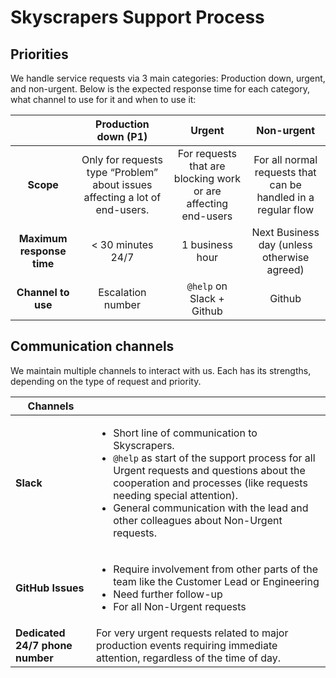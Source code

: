 # Skyscrapers Support Process
## Priorities
We handle service requests via 3 main categories: Production down, urgent, and non-urgent. Below is the expected response time for each category, what channel to use for it and when to use it:

|    |                             Production down (P1)                            |                                  Urgent                                 |                           Non-urgent                          |
|:-------------------------:|:---------------------------------------------------------------------------:|:-----------------------------------------------------------------------:|:-------------------------------------------------------------:|
| **Scope**                 | Only for requests type “Problem” about issues affecting a lot of end-users. | For requests that are blocking work or are affecting end-users          | For all normal requests that can be handled in a regular flow |
| **Maximum response time** | < 30 minutes 24/7                                                           | 1 business hour                                                         | Next Business day (unless otherwise agreed)                   |
| **Channel to use**        | Escalation number                                                           | `@help` on Slack + Github | Github                                                        |


## Communication channels
We maintain multiple channels to interact with us. Each has its strengths, depending on the type of request and priority.

| Channels ||
|-|-|
| **Slack**                       | <ul> <li>Short line of communication to Skyscrapers.</li> <li>`@help` as start of the support process for all Urgent requests and questions about the cooperation and processes (like requests needing special attention).</li> <li>General communication with the lead and other colleagues about Non-Urgent requests.</li> </ul> |
| **GitHub Issues**               | <ul> <li>Require involvement from other parts of the team like the Customer Lead or Engineering</li> <li>Need further follow-up </li> <li>For all Non-Urgent requests</li> </ul>                                                                                                                                                                                 |
| **Dedicated 24/7 phone number** | For very urgent requests related to major production events requiring immediate attention, regardless of the time of day.                                                                                                                                                                                                       |
